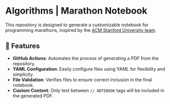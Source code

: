 # Algorithms | Marathon Notebook

This repository is designed to generate a customizable notebook for programming marathons, inspired by the [ACM Stanford University team](https://github.com/jaehyunp/stanfordacm).

## 🚀 Features

- **GitHub Actions**: Automates the process of generating a PDF from the repository.
- **YAML Configuration**: Easily configure files using YAML for flexibility and simplicity.
- **File Validation**: Verifies files to ensure correct inclusion in the final notebook.
- **Custom Content**: Only text between `// NOTEBOOK` tags will be included in the generated PDF.
